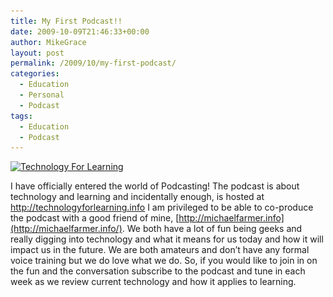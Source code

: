 ```yaml
---
title: My First Podcast!!
date: 2009-10-09T21:46:33+00:00
author: MikeGrace
layout: post
permalink: /2009/10/my-first-podcast/
categories:
  - Education
  - Personal
  - Podcast
tags:
  - Education
  - Podcast
---
```

[<img class="aligncenter size-full wp-image-979" title="Technology For Learning" src="/assets/2009/10/Screen-shot-2009-10-09-at-9.42.50-PM.png" alt="Technology For Learning" width="719" height="139" srcset="/assets/2009/10/Screen-shot-2009-10-09-at-9.42.50-PM.png 719w, /assets/2009/10/Screen-shot-2009-10-09-at-9.42.50-PM-300x57.png 300w" sizes="(max-width: 719px) 100vw, 719px" />](http://technologyforlearning.info)

I have officially entered the world of Podcasting! The podcast is about technology and learning and incidentally enough, is hosted at <http://technologyforlearning.info> I am privileged to be able to co-produce the podcast with a good friend of mine, [http://michaelfarmer.info](http://michaelfarmer.info/). We both have a lot of fun being geeks and really digging into technology and what it means for us today and how it will impact us in the future. We are both amateurs and don&#8217;t have any formal voice training but we do love what we do. So, if you would like to join in on the fun and the conversation subscribe to the podcast and tune in each week as we review current technology and how it applies to learning.